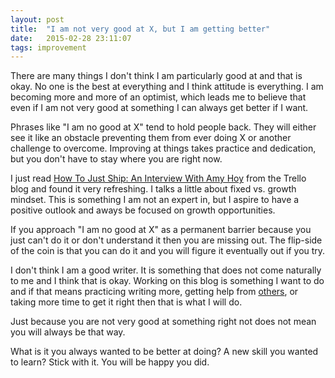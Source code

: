 ```yaml
---
layout: post
title:  "I am not very good at X, but I am getting better"
date:   2015-02-28 23:11:07
tags: improvement
---
```


There are many things I don't think I am particularly good at and that is okay.
No one is the best at everything and I think attitude is everything. I am
becoming more and more of an optimist, which leads me to believe that even if I
am not very good at something I can always get better if I want.

Phrases like "I am no good at X" tend to hold people back. They will either see
it like an obstacle preventing them from ever doing X or another challenge to
overcome. Improving at things takes practice and dedication, but you don't have
to stay where you are right now.

I just read [How To Just Ship: An Interview With Amy Hoy][ship] from the Trello
blog and found it very refreshing. I talks a little about fixed vs. growth
mindset. This is something I am not an expert in, but I aspire to have a
positive outlook and aways be focused on growth opportunities.

If you approach "I am no good at X" as a permanent barrier because you just
can't do it or don't understand it then you are missing out. The flip-side of
the coin is that you can do it and you will figure it eventually out if you
try.

I don't think I am a good writer. It is something that does not come naturally
to me and I think that is okay. Working on this blog is something I want to do
and if that means practicing writing more, getting help from [others][swart],
or taking more time to get it right then that is what I will do.

Just because you are not very good at something right not does not mean you
will always be that way.

What is it you always wanted to be better at doing? A new skill you wanted to
learn? Stick with it. You will be happy you did.

[ship]: http://blog.trello.com/how-to-just-ship-an-interview-with-amy-hoy/
[swart]: http://michaeljswart.com/request-copy-editing/
